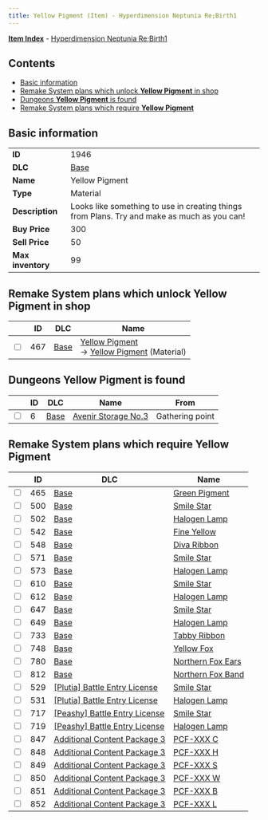 ```yaml
---
title: Yellow Pigment (Item) - Hyperdimension Neptunia Re;Birth1
---
```


[**Item Index**](/neptunia/rb1/item/index.html) - [Hyperdimension Neptunia Re;Birth1](/neptunia/rb1)

## Contents

- [Basic information](#basic-information)
- [Remake System plans which unlock **Yellow Pigment** in shop](#remake-system-plans-which-unlock-yellow-pigment-in-shop)
- [Dungeons **Yellow Pigment** is found](#dungeons-yellow-pigment-is-found)
- [Remake System plans which require **Yellow Pigment**](#remake-system-plans-which-require-yellow-pigment)
## Basic information

|   |   |
| -- | -- |
| **ID** | 1946 |
| **DLC** | [Base](/neptunia/rb1/dlc/1-base.html) |
| **Name** | Yellow Pigment |
| **Type** | Material |
| **Description** | Looks like something to use in creating things from Plans. Try and make as much as you can! |
| **Buy Price** | 300 |
| **Sell Price** | 50 |
| **Max inventory** | 99 |


## Remake System plans which unlock **Yellow Pigment** in shop

|    | ID | DLC | Name |
| -- | -- | --- | ---- |
| <input type="checkbox" id="rb1-remake-1-467" class="trackbox" /> | 467 | [Base](/neptunia/rb1/dlc/1-base.html) | [Yellow Pigment](/neptunia/rb1/remake/1-467-yellow-pigment.html)<br /> → [Yellow Pigment](/neptunia/rb1/item/1-1946-yellow-pigment.html) (Material) |


## Dungeons **Yellow Pigment** is found

|    | ID | DLC | Name | From |
| -- | -- | --- | ---- | ---- |
| <input type="checkbox" id="rb1-dungeon-1-6" class="trackbox" /> | 6 | [Base](/neptunia/rb1/dlc/1-base.html) | [Avenir Storage No.3](/neptunia/rb1/dungeon/1-6-avenir-storage-no-3.html) | Gathering point |


## Remake System plans which require **Yellow Pigment**

|    | ID | DLC | Name |
| -- | -- | --- | ---- |
| <input type="checkbox" id="rb1-quest-1-465" class="trackbox" /> | 465 | [Base](/neptunia/rb1/dlc/1-base.html) | [Green Pigment](/neptunia/rb1/quest/1-465-green-pigment.html) |
| <input type="checkbox" id="rb1-quest-1-500" class="trackbox" /> | 500 | [Base](/neptunia/rb1/dlc/1-base.html) | [Smile Star](/neptunia/rb1/quest/1-500-smile-star.html) |
| <input type="checkbox" id="rb1-quest-1-502" class="trackbox" /> | 502 | [Base](/neptunia/rb1/dlc/1-base.html) | [Halogen Lamp](/neptunia/rb1/quest/1-502-halogen-lamp.html) |
| <input type="checkbox" id="rb1-quest-1-542" class="trackbox" /> | 542 | [Base](/neptunia/rb1/dlc/1-base.html) | [Fine Yellow](/neptunia/rb1/quest/1-542-fine-yellow.html) |
| <input type="checkbox" id="rb1-quest-1-548" class="trackbox" /> | 548 | [Base](/neptunia/rb1/dlc/1-base.html) | [Diva Ribbon](/neptunia/rb1/quest/1-548-diva-ribbon.html) |
| <input type="checkbox" id="rb1-quest-1-571" class="trackbox" /> | 571 | [Base](/neptunia/rb1/dlc/1-base.html) | [Smile Star](/neptunia/rb1/quest/1-571-smile-star.html) |
| <input type="checkbox" id="rb1-quest-1-573" class="trackbox" /> | 573 | [Base](/neptunia/rb1/dlc/1-base.html) | [Halogen Lamp](/neptunia/rb1/quest/1-573-halogen-lamp.html) |
| <input type="checkbox" id="rb1-quest-1-610" class="trackbox" /> | 610 | [Base](/neptunia/rb1/dlc/1-base.html) | [Smile Star](/neptunia/rb1/quest/1-610-smile-star.html) |
| <input type="checkbox" id="rb1-quest-1-612" class="trackbox" /> | 612 | [Base](/neptunia/rb1/dlc/1-base.html) | [Halogen Lamp](/neptunia/rb1/quest/1-612-halogen-lamp.html) |
| <input type="checkbox" id="rb1-quest-1-647" class="trackbox" /> | 647 | [Base](/neptunia/rb1/dlc/1-base.html) | [Smile Star](/neptunia/rb1/quest/1-647-smile-star.html) |
| <input type="checkbox" id="rb1-quest-1-649" class="trackbox" /> | 649 | [Base](/neptunia/rb1/dlc/1-base.html) | [Halogen Lamp](/neptunia/rb1/quest/1-649-halogen-lamp.html) |
| <input type="checkbox" id="rb1-quest-1-733" class="trackbox" /> | 733 | [Base](/neptunia/rb1/dlc/1-base.html) | [Tabby Ribbon](/neptunia/rb1/quest/1-733-tabby-ribbon.html) |
| <input type="checkbox" id="rb1-quest-1-748" class="trackbox" /> | 748 | [Base](/neptunia/rb1/dlc/1-base.html) | [Yellow Fox](/neptunia/rb1/quest/1-748-yellow-fox.html) |
| <input type="checkbox" id="rb1-quest-1-780" class="trackbox" /> | 780 | [Base](/neptunia/rb1/dlc/1-base.html) | [Northern Fox Ears](/neptunia/rb1/quest/1-780-northern-fox-ears.html) |
| <input type="checkbox" id="rb1-quest-1-812" class="trackbox" /> | 812 | [Base](/neptunia/rb1/dlc/1-base.html) | [Northern Fox Band](/neptunia/rb1/quest/1-812-northern-fox-band.html) |
| <input type="checkbox" id="rb1-quest-7-529" class="trackbox" /> | 529 | [[Plutia] Battle Entry License](/neptunia/rb1/dlc/7-plutia.html) | [Smile Star](/neptunia/rb1/quest/7-529-smile-star.html) |
| <input type="checkbox" id="rb1-quest-7-531" class="trackbox" /> | 531 | [[Plutia] Battle Entry License](/neptunia/rb1/dlc/7-plutia.html) | [Halogen Lamp](/neptunia/rb1/quest/7-531-halogen-lamp.html) |
| <input type="checkbox" id="rb1-quest-8-717" class="trackbox" /> | 717 | [[Peashy] Battle Entry License](/neptunia/rb1/dlc/8-peashy.html) | [Smile Star](/neptunia/rb1/quest/8-717-smile-star.html) |
| <input type="checkbox" id="rb1-quest-8-719" class="trackbox" /> | 719 | [[Peashy] Battle Entry License](/neptunia/rb1/dlc/8-peashy.html) | [Halogen Lamp](/neptunia/rb1/quest/8-719-halogen-lamp.html) |
| <input type="checkbox" id="rb1-quest-12-847" class="trackbox" /> | 847 | [Additional Content Package 3](/neptunia/rb1/dlc/12-pack3.html) | [PCF-XXX C](/neptunia/rb1/quest/12-847-pcf-xxx-c.html) |
| <input type="checkbox" id="rb1-quest-12-848" class="trackbox" /> | 848 | [Additional Content Package 3](/neptunia/rb1/dlc/12-pack3.html) | [PCF-XXX H](/neptunia/rb1/quest/12-848-pcf-xxx-h.html) |
| <input type="checkbox" id="rb1-quest-12-849" class="trackbox" /> | 849 | [Additional Content Package 3](/neptunia/rb1/dlc/12-pack3.html) | [PCF-XXX S](/neptunia/rb1/quest/12-849-pcf-xxx-s.html) |
| <input type="checkbox" id="rb1-quest-12-850" class="trackbox" /> | 850 | [Additional Content Package 3](/neptunia/rb1/dlc/12-pack3.html) | [PCF-XXX W](/neptunia/rb1/quest/12-850-pcf-xxx-w.html) |
| <input type="checkbox" id="rb1-quest-12-851" class="trackbox" /> | 851 | [Additional Content Package 3](/neptunia/rb1/dlc/12-pack3.html) | [PCF-XXX B](/neptunia/rb1/quest/12-851-pcf-xxx-b.html) |
| <input type="checkbox" id="rb1-quest-12-852" class="trackbox" /> | 852 | [Additional Content Package 3](/neptunia/rb1/dlc/12-pack3.html) | [PCF-XXX L](/neptunia/rb1/quest/12-852-pcf-xxx-l.html) |
